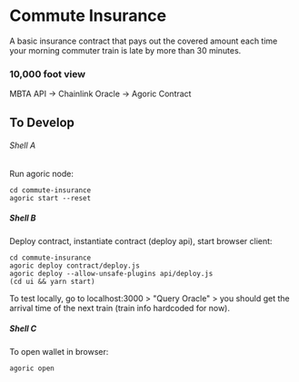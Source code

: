 # Commute Insurance

A basic insurance contract that pays out the covered amount each time your morning commuter train is late by more than 30 minutes.

### 10,000 foot view
MBTA API -> Chainlink Oracle -> Agoric Contract

## To Develop

###### Shell A

Run agoric node:
```
cd commute-insurance
agoric start --reset
```

##### Shell B

Deploy contract, instantiate contract (deploy api), start browser client:
```
cd commute-insurance
agoric deploy contract/deploy.js
agoric deploy --allow-unsafe-plugins api/deploy.js
(cd ui && yarn start)
```

To test locally, go to localhost:3000 > "Query Oracle" > you should get the arrival time of the next train (train info hardcoded for now).

##### Shell C

To open wallet in browser:
```
agoric open
```
